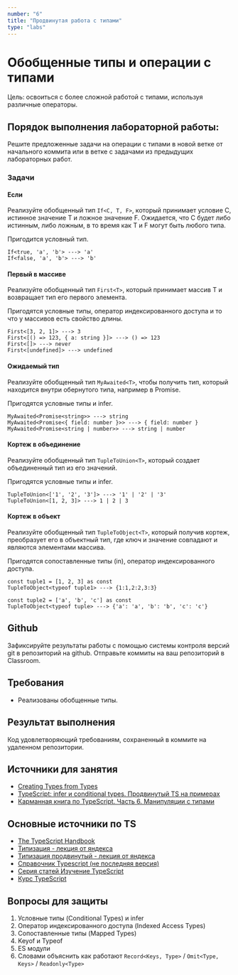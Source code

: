 ```yaml
---
number: "6"
title: "Продвинутая работа с типами"
type: "labs"
---
```


# Обобщенные типы и операции с типами

Цель: освоиться с более сложной работой с типами, используя различные операторы.

## Порядок выполнения лабораторной работы:

Решите предложенные задачи на операции с типами в новой ветке от начального коммита или в ветке с задачами из предыдущих лабораторных работ.

### Задачи

#### Если

Реализуйте обобщенный тип `If<C, T, F>`, который принимает условие C, истинное значение T и ложное значение F. Ожидается, что C будет либо истинным, либо ложным, в то время как T и F могут быть любого типа.

Пригодится условный тип.

```
If<true, 'a', 'b'> ---> 'a'
If<false, 'a', 'b'> ---> 'b'
```

#### Первый в массиве

Реализуйте обобщенный тип `First<T>`, который принимает массив T и возвращает тип его первого элемента.

Пригодятся условные типы, оператор индексированного доступа и то что у массивов есть свойство длины.

```
First<[3, 2, 1]> ---> 3
First<[() => 123, { a: string }]> ---> () => 123
First<[]> ---> never
First<[undefined]> ---> undefined
```

#### Ожидаемый тип

Реализуйте обобщенный тип `MyAwaited<T>`, чтобы получить тип, который находится внутри обернутого типа, например в Promise.

Пригодятся условные типы и infer.

```
MyAwaited<Promise<string>> ---> string
MyAwaited<Promise<{ field: number }>> ---> { field: number }
MyAwaited<Promise<string | number>> ---> string | number
```


#### Кортеж в объединение

Реализуйте обобщенный тип `TupleToUnion<T>`, который создает объединенный тип из его значений.

Пригодятся условные типы и infer.

```
TupleToUnion<['1', '2', '3']> ---> '1' | '2' | '3'
TupleToUnion<[1, 2, 3]> ---> 1 | 2 | 3
```


#### Кортеж в объект

Реализуйте обобщенный тип `TupleToObject<T>`, который получив кортеж, преобразует его в объектный тип, где ключ и значение совпадают и являются элементами массива.

Пригодятся сопоставленные типы (in), оператор индексированного доступа.

```
const tuple1 = [1, 2, 3] as const
TupleToObject<typeof tuple1> ---> {1:1,2:2,3:3}

const tuple2 = ['a', 'b', 'c'] as const
TupleToObject<typeof tuple> ---> {'a': 'a', 'b': 'b', 'c': 'c'}
``` 

## Github

Зафиксируйте результаты работы с помощью системы контроля версий git в репозиторий на github. Отправьте коммиты на ваш репозиторий в Classroom.

## Требования

- Реализованы обобщенные типы.

## Результат выполнения

Код удовлетворяющий требованиям, сохраненный в коммите на удаленном репозитории.

## Источники для занятия

- [Creating Types from Types](https://www.typescriptlang.org/docs/handbook/2/types-from-types.html)
- [TypeScript: infer и conditional types. Продвинутый TS на примерах](https://habr.com/ru/articles/778190/)
- [Карманная книга по TypeScript. Часть 6. Манипуляции с типами](https://habr.com/ru/companies/macloud/articles/562786/)

## Основные источники по TS

- [The TypeScript Handbook](https://www.typescriptlang.org/docs/handbook/intro.html)
- [Типизация - лекция от яндекса](https://youtube.com/live/M-58whTqjgU)
- [Типизация продвинутый - лекция от яндекса](https://youtube.com/live/YOly5_M040w)
- [Справочник Typescript (не последняя версия)](https://scriptdev.ru/)
- [Серия статей Изучение TypeScript](https://habr.com/ru/articles/663964/)
- [Курс TypeScript](https://code-basics.com/ru/languages/typescript)

## Вопросы для защиты

1. Условные типы (Conditional Types) и infer
1. Оператор индексированного доступа (Indexed Access Types)
1. Сопоставленные типы (Mapped Types)
1. Keyof и Typeof
1. ES модули
1. Словами объяснить как работают `Record<Keys, Type>` / `Omit<Type, Keys>` / `Readonly<Type>`